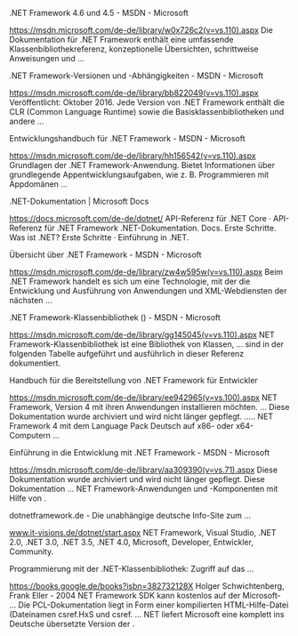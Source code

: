 .NET Framework 4.6 und 4.5 - MSDN - Microsoft

https://msdn.microsoft.com/de-de/library/w0x726c2(v=vs.110).aspx
Die Dokumentation für .NET Framework enthält eine umfassende Klassenbibliothekreferenz, konzeptionelle Übersichten, schrittweise Anweisungen und ...

.NET Framework-Versionen und -Abhängigkeiten - MSDN - Microsoft

https://msdn.microsoft.com/de-de/library/bb822049(v=vs.110).aspx
Veröffentlicht: Oktober 2016. Jede Version von .NET Framework enthält die CLR (Common Language Runtime) sowie die Basisklassenbibliotheken und andere ...

Entwicklungshandbuch für .NET Framework - MSDN - Microsoft

https://msdn.microsoft.com/de-de/library/hh156542(v=vs.110).aspx
Grundlagen der .NET Framework-Anwendung. Bietet Informationen über grundlegende Appentwicklungsaufgaben, wie z. B. Programmieren mit Appdomänen ...

.NET-Dokumentation | Microsoft Docs

https://docs.microsoft.com/de-de/dotnet/
API-Referenz für .NET Core · API-Referenz für .NET Framework .NET-Dokumentation. Docs. Erste Schritte. Was ist .NET? Erste Schritte · Einführung in .NET.

Übersicht über .NET Framework - MSDN - Microsoft

https://msdn.microsoft.com/de-de/library/zw4w595w(v=vs.110).aspx
Beim .NET Framework handelt es sich um eine Technologie, mit der die Entwicklung und Ausführung von Anwendungen und XML-Webdiensten der nächsten ...

.NET Framework-Klassenbibliothek () - MSDN - Microsoft

https://msdn.microsoft.com/de-de/library/gg145045(v=vs.110).aspx
NET Framework-Klassenbibliothek ist eine Bibliothek von Klassen, ... sind in der folgenden Tabelle aufgeführt und ausführlich in dieser Referenz dokumentiert.

Handbuch für die Bereitstellung von .NET Framework für Entwickler

https://msdn.microsoft.com/de-de/library/ee942965(v=vs.100).aspx
NET Framework, Version 4 mit ihren Anwendungen installieren möchten. ... Diese Dokumentation wurde archiviert und wird nicht länger gepflegt. ..... NET Framework 4 mit dem Language Pack Deutsch auf x86- oder x64-Computern ...

Einführung in die Entwicklung mit .NET Framework - MSDN - Microsoft

https://msdn.microsoft.com/de-de/library/aa309390(v=vs.71).aspx
Diese Dokumentation wurde archiviert und wird nicht länger gepflegt. Diese Dokumentation ... NET Framework-Anwendungen und -Komponenten mit Hilfe von .

dotnetframework.de - Die unabhängige deutsche Info-Site zum ...

www.it-visions.de/dotnet/start.aspx
NET Framework, Visual Studio, .NET 2.0, .NET 3.0, .NET 3.5, .NET 4.0, Microsoft, Developer, Entwickler, Community.

Programmierung mit der .NET-Klassenbibliothek: Zugriff auf das ...

https://books.google.de/books?isbn=382732128X
Holger Schwichtenberg, ‎Frank Eller - 2004
NET Framework SDK kann kostenlos auf der Microsoft- ... Die PCL-Dokumentation liegt in Form einer kompilierten HTML-Hilfe-Datei (Dateinamen csref.HxS und csref. ... NET liefert Microsoft eine komplett ins Deutsche übersetzte Version der .

